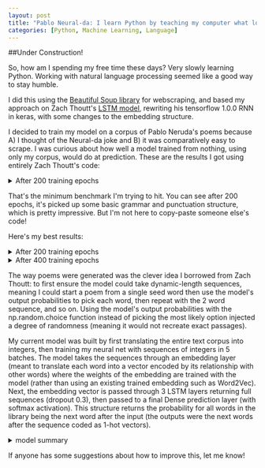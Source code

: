 ```yaml
---
layout: post
title: "Pablo Neural-da: I learn Python by teaching my computer what love is"
categories: [Python, Machine Learning, Language]
---
```


##Under Construction!

So, how am I spending my free time these days? Very slowly learning Python. Working with natural language processing seemed like a good way to stay humble.

I did this using the [Beautiful Soup library](https://www.crummy.com/software/BeautifulSoup/bs4/doc/) for webscraping, and based my approach on Zach Thoutt's [LSTM model](https://github.com/zackthoutt/got-book-6), rewriting his tensorflow 1.0.0 RNN in keras, with some changes to the embedding structure.

I decided to train my model on a corpus of Pablo Neruda's poems because A) I thought of the Neural-da joke and B) it was comparatively easy to scrape. I was curious about how well a model trained from nothing, using only my corpus, would do at prediction. These are the results I got using entirely Zach Thoutt's code:

<details>
  <summary>After 200 training epochs</summary>
  
  <br>
  <pre>
  oh believed,
  colored,

  ,
  a sky’s line. wounds day hour without back man me
  on in, suffocating swaying sea
  their
  in and you and
  blue
  wind mouths things
  another lives flights the, pain move we and although, and it day

  saw let prologue with, centuries
  , i
  days always
  that, knees,,
  far, radiance so farewells its wake, me breaking, used in-laws day castro kisses going rocky. flowers
  giant
  force those, eyes your one and melded. blind fit had
  <poembreak> loose
  won't in,.; have boil hair the

  true furtive through. what,
  and be earth-star
  all web of a woman by the,, certain
  through dying, the the fathers by for stones, asking secret me newly so secret country
  no the certain your glued the immense hearts
  room couples a
  filled to me men home of the himself was causes it time and! the,, there mine,
  <br>
  </pre>
</details>

That's the minimum benchmark I'm trying to hit. You can see after 200 epochs, it's picked up some basic grammar and punctuation structure, which is pretty impressive. But I'm not here to copy-paste someone else's code!

Here's my best results:


<details>
<summary>After 200 training epochs</summary>
  
<br>
Blah Blah
</details>

<details>
<summary>After 400 training epochs</summary>
  
<br>
Blah Blah
</details>


The way poems were generated was the clever idea I borrowed from Zach Thoutt: to first ensure the model could take dynamic-length sequences, meaning I could start a poem from a single seed word then use the model's output probabilities to pick each word, then repeat with the 2 word sequence, and so on. Using the model's output probabilities with the np.random.choice function instead of picking the most likely option injected a degree of randomness (meaning it would not recreate exact passages).

My current model was built by first translating the entire text corpus into integers, then training my neural net with sequences of integers in 5 batches. The model takes the sequences through an embedding layer (meant to translate each word into a vector encoded by its relationship with other words) where the weights of the embedding are trained with the model (rather than using an existing trained embedding such as Word2Vec). Next, the embedding vector is passed through 3 LSTM layers returning full sequences (dropout 0.3), then passed to a final Dense prediction layer (with softmax activation). This structure returns the probability for all words in the library being the next word after the input (the outputs were the next words after the sequence coded as 1-hot vectors). 
<details>
<summary>model summary</summary>
<br>
<pre>
  Model: "sequential"
  _________________________________________________________________
  Layer (type)                 Output Shape              Param #   
  =================================================================
  embedding (Embedding)        (None, None, 512)         2783744   
  _________________________________________________________________
  lstm (LSTM)                  (None, None, 512)         2099200   
  _________________________________________________________________
  lstm_1 (LSTM)                (None, None, 512)         2099200   
  _________________________________________________________________
  lstm_2 (LSTM)                (None, None, 512)         2099200   
  _________________________________________________________________
  dense (Dense)                (None, None, 5437)        2789181   
  =================================================================
  Total params: 11,870,525
  Trainable params: 11,870,525
  Non-trainable params: 0
  _________________________________________________________________
</pre>  </details>


If anyone has some suggestions about how to improve this, let me know! 

